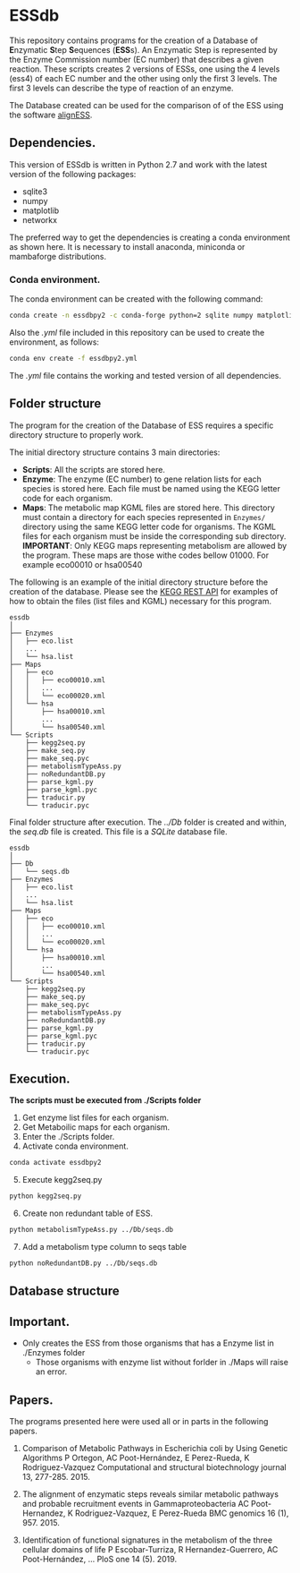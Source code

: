 # ESSdb

This repository contains programs for the creation of a Database of **E**nzymatic **S**tep
**S**equences (**ESS**s). An Enzymatic Step is represented by the Enzyme Commission number (EC number)
that describes a given reaction. These scripts creates 2 versions of ESSs, one using the 4 levels (ess4)
of each EC number and the other using only the first 3 levels. The first 3 levels can describe
the type of reaction of an enzyme.

The Database created can be used for the comparison of of the ESS using the software
[alignESS](https://github.com/acpooth/alignESS).

## Dependencies.

This version of ESSdb is written in Python 2.7 and work with the latest version of the following
packages:

 - sqlite3
 - numpy
 - matplotlib
 - networkx
 
The preferred way to get the dependencies is creating a conda environment as shown here. It is
necessary to install anaconda, miniconda or mambaforge distributions.

### Conda environment.

The conda environment can be created with the following command:

```bash
conda create -n essdbpy2 -c conda-forge python=2 sqlite numpy matplotlib  networkx
```

Also the *.yml* file included in this repository can be used to create the environment, as follows:

```bash
conda env create -f essdbpy2.yml
```

The *.yml* file contains the working and tested version of all dependencies.


## Folder structure

The program for the creation of the Database of ESS requires a specific directory structure
to properly work.



The initial directory structure contains 3 main directories:
 - **Scripts**: All the scripts are stored here.
 - **Enzyme**: The enzyme (EC number) to gene relation lists for each species is stored here.
	 Each file must be named using the KEGG letter code for each organism.
 - **Maps**: The metabolic map KGML files are stored here. This directory must contain
	 a directory for each species represented in `Enzymes/` directory using the same KEGG 
	 letter code for organisms. The KGML files for each organism must be inside the corresponding
	 sub directory.
	 **IMPORTANT**: Only KEGG maps representing metabolism are allowed by the program. These maps
	 are those withe codes bellow 01000. For example eco00010 or hsa00540

The following is an example of the initial directory structure before the creation of the database.
Please see the [KEGG REST API](https://www.kegg.jp/kegg/rest/keggapi.html) for examples of how to 
obtain the files (list files and KGML) necessary for this program.

```
essdb
│
├── Enzymes
│   ├── eco.list
│   ...
│   └── hsa.list
├── Maps
│   ├── eco
│   │   ├── eco00010.xml
│   │   ...
│   │   └── eco00020.xml
│   └── hsa
│       ├── hsa00010.xml
│       ...
│       └── hsa00540.xml
└── Scripts
    ├── kegg2seq.py
    ├── make_seq.py
    ├── make_seq.pyc
    ├── metabolismTypeAss.py
    ├── noRedundantDB.py
    ├── parse_kgml.py
    ├── parse_kgml.pyc
    ├── traducir.py
    └── traducir.pyc
```

Final folder structure after execution. The *../Db* folder is created and within, the
*seq.db* file is created. This file is a *SQLite* database file.

```
essdb
│
├── Db
│   └── seqs.db
├── Enzymes
│   ├── eco.list
│   ...
│   └── hsa.list
├── Maps
│   ├── eco
│   │   ├── eco00010.xml
│   │   ...
│   │   └── eco00020.xml
│   └── hsa
│       ├── hsa00010.xml
│       ...
│       └── hsa00540.xml
└── Scripts
    ├── kegg2seq.py
    ├── make_seq.py
    ├── make_seq.pyc
    ├── metabolismTypeAss.py
    ├── noRedundantDB.py
    ├── parse_kgml.py
    ├── parse_kgml.pyc
    ├── traducir.py
    └── traducir.pyc
```

## Execution.

**The scripts must be executed from ./Scripts folder**

1. Get enzyme list files for each organism.
2. Get Metaboilic maps for each organism.
3. Enter the ./Scripts folder.
4. Activate conda environment.

```bash
conda activate essdbpy2
```

5. Execute kegg2seq.py

```bash
python kegg2seq.py
```

6. Create non redundant table of ESS.

```bash
python metabolismTypeAss.py ../Db/seqs.db
```

7. Add a metabolism type column to seqs table

```bash
python noRedundantDB.py ../Db/seqs.db
```

## Database structure


## Important.

- Only creates the ESS from those organisms that has a Enzyme list in ./Enzymes folder
  - Those organisms with enzyme list without forlder in ./Maps will raise an error.

## Papers.
The programs presented here were used all or in parts in the following papers.

1. Comparison of Metabolic Pathways in Escherichia coli by Using Genetic Algorithms
P Ortegon, AC Poot-Hernández, E Perez-Rueda, K Rodriguez-Vazquez
Computational and structural biotechnology journal 13, 277-285. 2015.

2. The alignment of enzymatic steps reveals similar metabolic pathways and probable recruitment events in Gammaproteobacteria
AC Poot-Hernandez, K Rodriguez-Vazquez, E Perez-Rueda
BMC genomics 16 (1), 957. 2015.

3. Identification of functional signatures in the metabolism of the three cellular domains of life
P Escobar-Turriza, R Hernandez-Guerrero, AC Poot-Hernández, ...
PloS one 14 (5). 2019.


